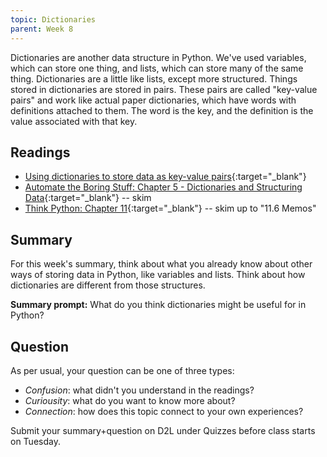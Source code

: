 ```yaml
---
topic: Dictionaries
parent: Week 8
---
```


Dictionaries are another data structure in Python. We've used variables, which can store one thing, and lists, which can store many of the same thing. Dictionaries are a little like lists, except more structured. Things stored in dictionaries are stored in pairs. These pairs are called "key-value pairs" and work like actual paper dictionaries, which have words with definitions attached to them. The word is the key, and the definition is the value associated with that key.

## Readings

* [Using dictionaries to store data as key-value pairs](http://www.compciv.org/guides/python/fundamentals/dictionaries-overview/){:target="_blank"}
* [Automate the Boring Stuff: Chapter 5 - Dictionaries and Structuring Data](https://automatetheboringstuff.com/chapter5/){:target="_blank"} -- skim
* [Think Python: Chapter 11](http://greenteapress.com/thinkpython2/html/thinkpython2012.html){:target="_blank"} -- skim up to "11.6 Memos"

## Summary

For this week's summary, think about what you already know about other ways of storing data in Python, like variables and lists. Think about how dictionaries are different from those structures.

**Summary prompt:** What do you think dictionaries might be useful for in Python?

## Question

As per usual, your question can be one of three types:
* *Confusion*: what didn't you understand in the readings?
* *Curiousity*: what do you want to know more about?
* *Connection*: how does this topic connect to your own experiences?

Submit your summary+question on D2L under Quizzes before class starts on Tuesday.



